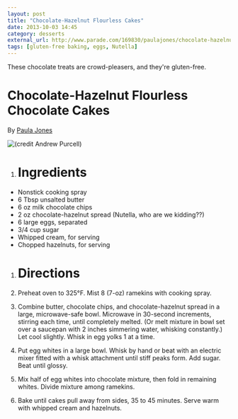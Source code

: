 ```yaml
---
layout: post
title: "Chocolate-Hazelnut Flourless Cakes"
date: 2013-10-03 14:45
category: desserts
external_url: http://www.parade.com/169830/paulajones/chocolate-hazelnut-flourless-chocolate-cakes/print/
tags: [gluten-free baking, eggs, Nutella]
---
```

These chocolate treats are crowd-pleasers, and they're gluten-free.


Chocolate-Hazelnut Flourless Chocolate Cakes
============================================

By [Paula Jones](http://www.parade.com/member/paulajones/)

![(credit Andrew Purcell)](http://static2.parade.com/wp-content/uploads/2013/09/chocolate-hazelnut-flourless-chocolate-cakes-ftr.jpg)


1. # Ingredients

-   Nonstick cooking spray
-   6 Tbsp unsalted butter
-   6 oz milk chocolate chips
-   2 oz chocolate-hazelnut spread (Nutella, who are we kidding??)
-   6 large eggs, separated
-   3/4 cup sugar
-   Whipped cream, for serving
-   Chopped hazelnuts, for serving

1. # Directions

1.  Preheat oven to 325&deg;F. Mist 8 (7-oz) ramekins with cooking spray.

2.  Combine butter, chocolate chips, and chocolate-hazelnut spread in a
    large, microwave-safe bowl. Microwave in 30-second increments,
    stirring each time, until completely melted. (Or melt mixture in
    bowl set over a saucepan with 2 inches simmering water, whisking
    constantly.) Let cool slightly. Whisk in egg yolks 1 at a time.

3.  Put egg whites in a large bowl. Whisk by hand or beat with an
    electric mixer fitted with a whisk attachment until stiff peaks
    form. Add sugar. Beat until glossy.

4.  Mix half of egg whites into chocolate mixture, then fold in
    remaining whites. Divide mixture among ramekins.

5.  Bake until cakes pull away from sides, 35 to 45 minutes. Serve warm
    with whipped cream and hazelnuts.
